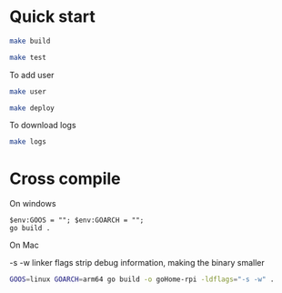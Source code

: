 # Quick start
```bash
make build
```

```bash
make test
```

To add user

```bash
make user
```

```bash
make deploy
```

To download logs

```bash
make logs
```


# Cross compile

On windows
```
$env:GOOS = ""; $env:GOARCH = "";
go build .
```


On Mac

-s -w linker flags strip debug information, making the binary smaller

```bash
GOOS=linux GOARCH=arm64 go build -o goHome-rpi -ldflags="-s -w" .
```